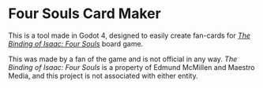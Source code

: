 # Four Souls Card Maker

This is a tool made in Godot 4, designed to easily create fan-cards for [*The Binding of Isaac: Four Souls*](https://foursouls.com/) board game.

This was made by a fan of the game and is not official in any way. *The Binding of Isaac: Four Souls* is a property of Edmund McMillen and Maestro Media, and this project is not associated with either entity.

